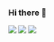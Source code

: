 ### Hi there 👋

<!--


- 🔭 I’m currently working on the SolSeals NFT Ecosystem.
- 🌱 I’m currently learning Javascript.
- 💬 Ask me about the NFT project i'm developing for.
- 📫 How to reach me: [Twitter](https://twitter.com/birdaNFT) and [Discord](https://discord.gg/A5sqZSydJ3)
-->

<img src="https://img.icons8.com/color/96/000000/html-5--v1.png"/>
<img src="https://img.icons8.com/external-tal-revivo-shadow-tal-revivo/96/000000/external-cascading-style-sheets-language-used-for-describing-the-presentation-of-a-document-logo-shadow-tal-revivo.png"/>
<img src="https://img.icons8.com/color/96/000000/javascript--v1.png"/>
